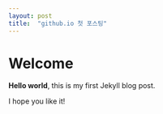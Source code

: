 ```yaml
---
layout: post
title:  "github.io 첫 포스팅"
---
```


# Welcome

**Hello world**, this is my first Jekyll blog post.

I hope you like it!

